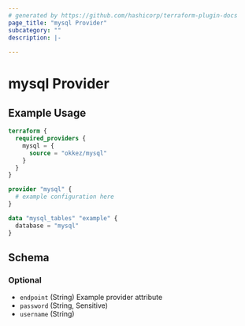 ```yaml
---
# generated by https://github.com/hashicorp/terraform-plugin-docs
page_title: "mysql Provider"
subcategory: ""
description: |-
  
---
```


# mysql Provider



## Example Usage

```terraform
terraform {
  required_providers {
    mysql = {
      source = "okkez/mysql"
    }
  }
}

provider "mysql" {
  # example configuration here
}

data "mysql_tables" "example" {
  database = "mysql"
}
```

<!-- schema generated by tfplugindocs -->
## Schema

### Optional

- `endpoint` (String) Example provider attribute
- `password` (String, Sensitive)
- `username` (String)
